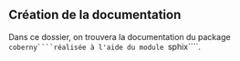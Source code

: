 ## Création de la documentation

Dans ce dossier, on trouvera la documentation du package ```coberny````réalisée à l'aide du module ```sphix````.
